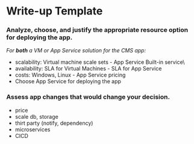 # Write-up Template

### Analyze, choose, and justify the appropriate resource option for deploying the app.

*For **both** a VM or App Service solution for the CMS app:*
- scalability: Virtual machine scale sets - App Service Built-in service\
- availability: SLA for Virtual Machines - SLA for App Service
- costs: Windows, Linux - App Service pricing
- Choose App Service for deploying the app

### Assess app changes that would change your decision.

- price
- scale db, storage
- thirt party (notify, dependency)
- microservices
- CICD